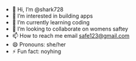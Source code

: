 - 👋 Hi, I’m @shark728
- 👀 I’m interested in building apps
- 🌱 I’m currently learning coding
- 💞️ I’m looking to collaborate on womens saftey
- 📫 How to reach me email safe123@gmail.com
- 😄 Pronouns: she/her
- ⚡ Fun fact: noyhing

<!---
shark728/shark728 is a ✨ special ✨ repository because its `README.md` (this file) appears on your GitHub profile.
You can click the Preview link to take a look at your changes.
--->
